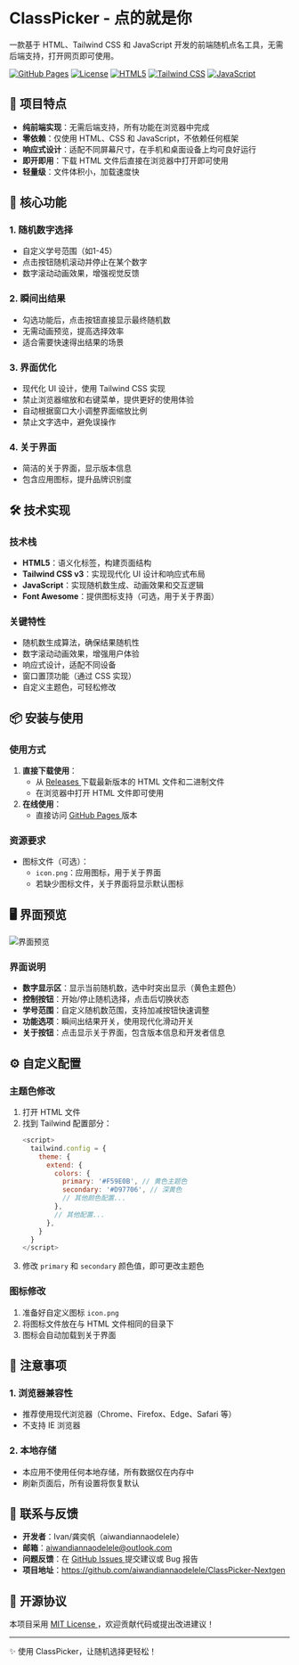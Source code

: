 # ClassPicker - 点的就是你

一款基于 HTML、Tailwind CSS 和 JavaScript 开发的前端随机点名工具，无需后端支持，打开网页即可使用。

[![GitHub Pages](https://img.shields.io/badge/GitHub%20Pages-Deployed-blueviolet)](http://cp.leleawa.dpdns.org)
[![License](https://img.shields.io/github/license/aiwandiannaodelele/ClassPicker-Nextgen)](LICENSE)
[![HTML5](https://img.shields.io/badge/HTML5-E34F26?logo=html5&logoColor=white)](https://html5.com)
[![Tailwind CSS](https://img.shields.io/badge/Tailwind%20CSS-06B6D4?logo=tailwindcss&logoColor=white)](https://tailwindcss.com)
[![JavaScript](https://img.shields.io/badge/JavaScript-F7DF1E?logo=javascript&logoColor=black)](https://javascript.com)

## 🚀 项目特点

- **纯前端实现**：无需后端支持，所有功能在浏览器中完成
- **零依赖**：仅使用 HTML、CSS 和 JavaScript，不依赖任何框架
- **响应式设计**：适配不同屏幕尺寸，在手机和桌面设备上均可良好运行
- **即开即用**：下载 HTML 文件后直接在浏览器中打开即可使用
- **轻量级**：文件体积小，加载速度快

## 🌟 核心功能

### 1. 随机数字选择
- 自定义学号范围（如1-45）
- 点击按钮随机滚动并停止在某个数字
- 数字滚动动画效果，增强视觉反馈

### 2. 瞬间出结果
- 勾选功能后，点击按钮直接显示最终随机数
- 无需动画预览，提高选择效率
- 适合需要快速得出结果的场景

### 3. 界面优化
- 现代化 UI 设计，使用 Tailwind CSS 实现
- 禁止浏览器缩放和右键菜单，提供更好的使用体验
- 自动根据窗口大小调整界面缩放比例
- 禁止文字选中，避免误操作

### 4. 关于界面
- 简洁的关于界面，显示版本信息
- 包含应用图标，提升品牌识别度

## 🛠️ 技术实现

### 技术栈
- **HTML5**：语义化标签，构建页面结构
- **Tailwind CSS v3**：实现现代化 UI 设计和响应式布局
- **JavaScript**：实现随机数生成、动画效果和交互逻辑
- **Font Awesome**：提供图标支持（可选，用于关于界面）

### 关键特性
- 随机数生成算法，确保结果随机性
- 数字滚动动画效果，增强用户体验
- 响应式设计，适配不同设备
- 窗口置顶功能（通过 CSS 实现）
- 自定义主题色，可轻松修改

## 📦 安装与使用

### 使用方式
1. **直接下载使用**：
   - 从 [ Releases ](https://github.com/aiwandiannaodelele/ClassPicker-Nextgen/releases) 下载最新版本的 HTML 文件和二进制文件
   - 在浏览器中打开 HTML 文件即可使用
2. **在线使用**：
   - 直接访问 [ GitHub Pages ](https://cp.leleawa.dpdns.org) 版本

### 资源要求
- 图标文件（可选）：
  - `icon.png`：应用图标，用于关于界面
  - 若缺少图标文件，关于界面将显示默认图标

## 🖥️ 界面预览
![界面预览](https://github.com/user-attachments/assets/0ff43294-a9d3-45c8-a9aa-ae5cae21822c)

### 界面说明
- **数字显示区**：显示当前随机数，选中时突出显示（黄色主题色）
- **控制按钮**：开始/停止随机选择，点击后切换状态
- **学号范围**：自定义随机数范围，支持加减按钮快速调整
- **功能选项**：瞬间出结果开关，使用现代化滑动开关
- **关于按钮**：点击显示关于界面，包含版本信息和开发者信息

## ⚙️ 自定义配置

### 主题色修改
1. 打开 HTML 文件
2. 找到 Tailwind 配置部分：
   ```javascript
   <script>
     tailwind.config = {
       theme: {
         extend: {
           colors: {
             primary: '#F59E0B', // 黄色主题色
             secondary: '#D97706', // 深黄色
             // 其他颜色配置...
           },
           // 其他配置...
         },
       }
     }
   </script>
   ```
3. 修改 `primary` 和 `secondary` 颜色值，即可更改主题色

### 图标修改
1. 准备好自定义图标 `icon.png`
2. 将图标文件放在与 HTML 文件相同的目录下
3. 图标会自动加载到关于界面

## 📝 注意事项

### 1. 浏览器兼容性
- 推荐使用现代浏览器（Chrome、Firefox、Edge、Safari 等）
- 不支持 IE 浏览器

### 2. 本地存储
- 本应用不使用任何本地存储，所有数据仅在内存中
- 刷新页面后，所有设置将恢复默认

## 📧 联系与反馈

- **开发者**：Ivan/龚奕帆（aiwandiannaodelele）
- **邮箱**：aiwandiannaodelele@outlook.com
- **问题反馈**：在 [ GitHub Issues ](https://github.com/aiwandiannaodelele/ClassPicker-Nextgen/issues) 提交建议或 Bug 报告
- **项目地址**：https://github.com/aiwandiannaodelele/ClassPicker-Nextgen

## 📄 开源协议

本项目采用 [ MIT License ](LICENSE)，欢迎贡献代码或提出改进建议！

---

✨ 使用 ClassPicker，让随机选择更轻松！